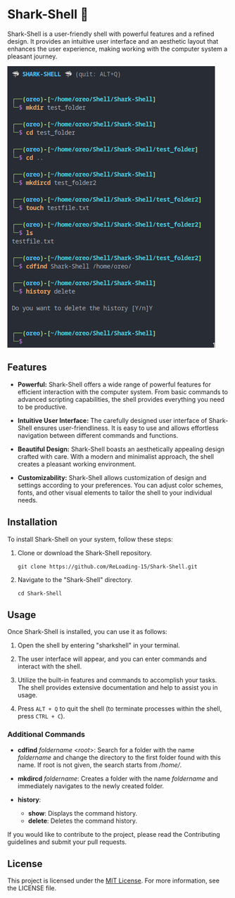 # Shark-Shell 🦈

Shark-Shell is a user-friendly shell with powerful features and a refined design. It provides an intuitive user interface and an aesthetic layout that enhances the user experience, making working with the computer system a pleasant journey.

![Example showcase](./shell-showcase.png)

## Features

- **Powerful:** Shark-Shell offers a wide range of powerful features for efficient interaction with the computer system. From basic commands to advanced scripting capabilities, the shell provides everything you need to be productive.

- **Intuitive User Interface:** The carefully designed user interface of Shark-Shell ensures user-friendliness. It is easy to use and allows effortless navigation between different commands and functions.

- **Beautiful Design:** Shark-Shell boasts an aesthetically appealing design crafted with care. With a modern and minimalist approach, the shell creates a pleasant working environment.

- **Customizability:** Shark-Shell allows customization of design and settings according to your preferences. You can adjust color schemes, fonts, and other visual elements to tailor the shell to your individual needs.

## Installation

To install Shark-Shell on your system, follow these steps:

1. Clone or download the Shark-Shell repository.

   ```shell
   git clone https://github.com/ReLoading-15/Shark-Shell.git
   ```

2. Navigate to the "Shark-Shell" directory.

   ```shell
   cd Shark-Shell
   ```

## Usage

Once Shark-Shell is installed, you can use it as follows:

1. Open the shell by entering "sharkshell" in your terminal.

2. The user interface will appear, and you can enter commands and interact with the shell.

3. Utilize the built-in features and commands to accomplish your tasks. The shell provides extensive documentation and help to assist you in usage.

4. Press ```ALT + Q``` to quit the shell (to terminate processes within the shell, press ```CTRL + C```). 

### Additional Commands

- **cdfind** *foldername* <*root*>: Search for a folder with the name *foldername* and change the directory to the first folder found with this name. If root is not given, the search starts from */home/*.

- **mkdircd** *foldername*: Creates a folder with the name *foldername* and immediately navigates to the newly created folder.

- **history**:
  - **show**: Displays the command history.
  - **delete**: Deletes the command history.

If you would like to contribute to the project, please read the Contributing guidelines and submit your pull requests.

## License

This project is licensed under the [MIT License](https://opensource.org/licenses/MIT). For more information, see the LICENSE file.